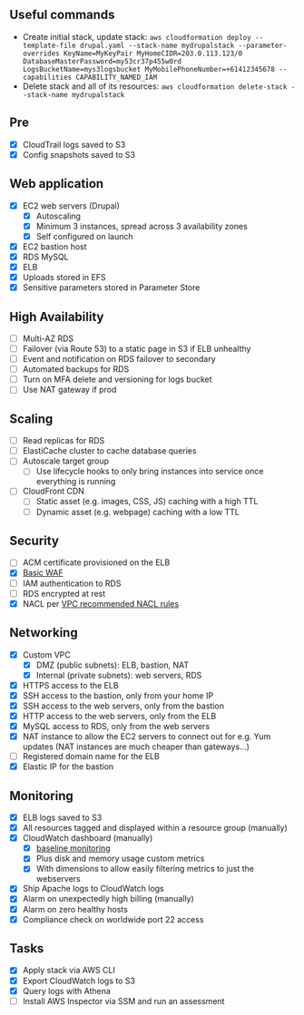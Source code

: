 ## Useful commands

 * Create initial stack, update stack:
   `aws cloudformation deploy --template-file drupal.yaml --stack-name mydrupalstack --parameter-overrides KeyName=MyKeyPair MyHomeCIDR=203.0.113.123/0 DatabaseMasterPassword=my53cr37p455w0rd LogsBucketName=mys3logsbucket MyMobilePhoneNumber=+61412345678 --capabilities CAPABILITY_NAMED_IAM`
 * Delete stack and all of its resources:
   `aws cloudformation delete-stack --stack-name mydrupalstack`

## Pre

 - [X] CloudTrail logs saved to S3
 - [X] Config snapshots saved to S3

## Web application

 - [X] EC2 web servers (Drupal)
   - [X] Autoscaling
   - [X] Minimum 3 instances, spread across 3 availability zones
   - [X] Self configured on launch
 - [X] EC2 bastion host
 - [X] RDS MySQL
 - [X] ELB
 - [X] Uploads stored in EFS
 - [X] Sensitive parameters stored in Parameter Store

## High Availability

 - [ ] Multi-AZ RDS
 - [ ] Failover (via Route 53) to a static page in S3 if ELB unhealthy
 - [ ] Event and notification on RDS failover to secondary
 - [ ] Automated backups for RDS
 - [ ] Turn on MFA delete and versioning for logs bucket
 - [ ] Use NAT gateway if prod

## Scaling

 - [ ] Read replicas for RDS
 - [ ] ElastiCache cluster to cache database queries
 - [ ] Autoscale target group
   - [ ] Use lifecycle hooks to only bring instances into service once everything is running
 - [ ] CloudFront CDN
   - [ ] Static asset (e.g. images, CSS, JS) caching with a high TTL
   - [ ] Dynamic asset (e.g. webpage) caching with a low TTL

## Security

 - [ ] ACM certificate provisioned on the ELB
 - [X] [Basic WAF](https://aws.amazon.com/premiumsupport/knowledge-center/waf-block-common-attacks/)
 - [ ] IAM authentication to RDS
 - [ ] RDS encrypted at rest
 - [X] NACL per [VPC recommended NACL rules](https://docs.aws.amazon.com/vpc/latest/userguide/vpc-recommended-nacl-rules.html#nacl-rules-scenario-2)

## Networking

 - [X] Custom VPC
   - [X] DMZ (public subnets): ELB, bastion, NAT
   - [X] Internal (private subnets): web servers, RDS
 - [X] HTTPS access to the ELB
 - [X] SSH access to the bastion, only from your home IP
 - [X] SSH access to the web servers, only from the bastion
 - [X] HTTP access to the web servers, only from the ELB
 - [X] MySQL access to RDS, only from the web servers
 - [X] NAT instance to allow the EC2 servers to connect out for e.g. Yum updates
       (NAT instances are much cheaper than gateways...)
 - [ ] Registered domain name for the ELB
 - [X] Elastic IP for the bastion

## Monitoring

 - [X] ELB logs saved to S3
 - [X] All resources tagged and displayed within a resource group (manually)
 - [X] CloudWatch dashboard (manually)
    - [X] [baseline monitoring](https://docs.aws.amazon.com/AWSEC2/latest/UserGuide/monitoring_ec2.html)
    - [X] Plus disk and memory usage custom metrics
    - [X] With dimensions to allow easily filtering metrics to just the webservers
 - [X] Ship Apache logs to CloudWatch logs
 - [X] Alarm on unexpectedly high billing (manually)
 - [X] Alarm on zero healthy hosts
 - [X] Compliance check on worldwide port 22 access

## Tasks

 - [X] Apply stack via AWS CLI
 - [X] Export CloudWatch logs to S3
 - [X] Query logs with Athena
 - [ ] Install AWS Inspector via SSM and run an assessment
